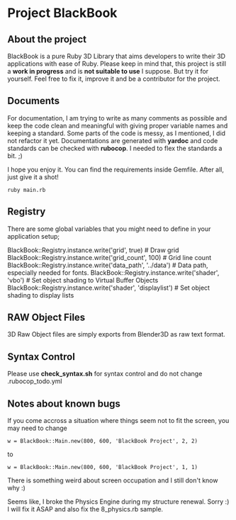 Project BlackBook
===================


About the project
----------
BlackBook is a pure Ruby 3D Library that aims developers to write their 3D applications with ease of Ruby. Please keep in mind that, this project is still a **work in progress** and is **not suitable to use** I suppose. But try it for yourself. Feel free to fix it, improve it and be a contributor for the project.


Documents
-------------

For documentation, I am trying to write as many comments as possible and keep the code clean and meaningful with giving proper variable names and keeping a standard. 
Some parts of the code is messy, as I mentioned, I did not refactor it yet.
Documentations are generated with **yardoc** and code standards can be checked with **rubocop**. I needed to flex the standards a bit. ;)

I hope you enjoy it. You can find the requirements inside Gemfile.
After all, just give it a shot!

    ruby main.rb


Registry
--------------
There are some global variables that you might need to define in your application setup;

   BlackBook::Registry.instance.write('grid', true)            # Draw grid
   BlackBook::Registry.instance.write('grid\_count', 100)      # Grid line count
   BlackBook::Registry.instance.write('data\_path', '../data') # Data path, especially needed for fonts.
   BlackBook::Registry.instance.write('shader', 'vbo')         # Set object shading to Virtual Buffer Objects
   BlackBook::Registry.instance.write('shader', 'displaylist') # Set object shading to display lists



RAW Object Files
----------------
3D Raw Object files are simply exports from Blender3D as raw text format.


Syntax Control
--------------
Please use **check\_syntax.sh** for syntax control and do not change .rubocop_todo.yml


Notes about known bugs
-----------------------

If you come accross a situation where things seem not to fit the screen, you may need to change

    w = BlackBook::Main.new(800, 600, 'BlackBook Project', 2, 2)

to

    w = BlackBook::Main.new(800, 600, 'BlackBook Project', 1, 1)

There is something weird about screen occupation and I still don't know why :)


Seems like, I broke the Physics Engine during my structure renewal. Sorry :) I will fix it ASAP and also fix the 8_physics.rb sample.
